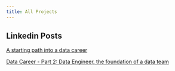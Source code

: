 ```yaml
---
title: All Projects
---
```


## Linkedin Posts
[A starting path into a data career](http://bit.ly/37hY4Lj)

[Data Career - Part 2: Data Engineer, the foundation of a data team](http://bit.ly/35iYDme)
